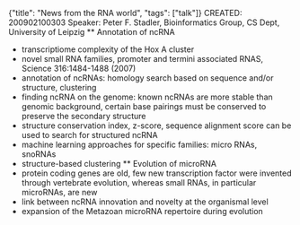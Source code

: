 {"title": "News from the RNA world", "tags": ["talk"]}
CREATED: 200902100303
Speaker: Peter F. Stadler, Bioinformatics Group, CS Dept, University of Leipzig
** Annotation of ncRNA
 * transcriptiome complexity of the Hox A cluster
 * novel small RNA families, promoter and termini associated RNAS, Science 316:1484-1488 (2007)
 * annotation of ncRNAs: homology search based on sequence and/or structure, clustering
 * finding ncRNA on the genome: known ncRNAs are more stable than genomic
background, certain base pairings must be conserved to preserve the secondary
structure
 * structure conservation index, z-score, sequence alignment score can be used to search for structured ncRNA
 * machine learning approaches for specific families: micro RNAs, snoRNAs
 * structure-based clustering
** Evolution of microRNA
 * protein coding genes are old, few new transcription factor were invented through vertebrate evolution, whereas small RNAs, in particular microRNAs, are new
 * link between ncRNA innovation and novelty at the organismal level
 * expansion of the Metazoan microRNA repertoire during evolution
